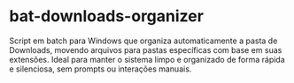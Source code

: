 # bat-downloads-organizer
Script em batch para Windows que organiza automaticamente a pasta de Downloads, movendo arquivos para pastas específicas com base em suas extensões. Ideal para manter o sistema limpo e organizado de forma rápida e silenciosa, sem prompts ou interações manuais.
